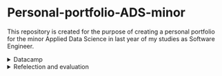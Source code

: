 # Personal-portfolio-ADS-minor
This repository is created for the purpose of creating a personal portfolio for the minor Applied Data Science in last year of my studies as Software Engineer.

<details>
<summary>Datacamp</summary>
  All done, a few a little later then the deadline. <br>
  ![image](https://github.com/DavidH541/Personal-portfolio-ADS-minor/blob/main/datacamp.png?raw=true)
</details>

<details>
<summary>Refelection and evaluation</summary>
  <details>
  <summary>Reflection on own contribution to the project</summary>
  
  </details>
  
  <details>
  <summary>Reflection on own learning objectives</summary>
  
  </details>
  
  <details>
  <summary>Evaluation on the group project as a whole</summary>
  
  </details>
</details>
